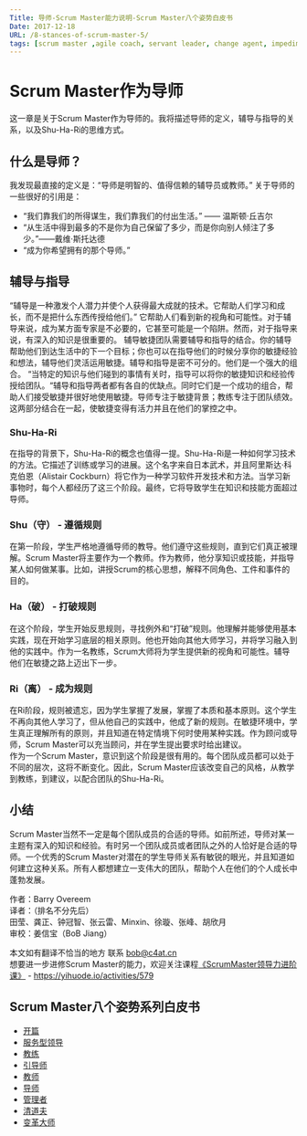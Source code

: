 ```yaml
---
Title: 导师-Scrum Master能力说明-Scrum Master八个姿势白皮书
Date: 2017-12-18
URL: /8-stances-of-scrum-master-5/
tags: [scrum master ,agile coach, servant leader, change agent, impediment remover]
---
```


# Scrum Master作为导师
这一章是关于Scrum Master作为导师的。我将描述导师的定义，辅导与指导的关系，以及Shu-Ha-Ri的思维方式。

## 什么是导师？
我发现最直接的定义是：“导师是明智的、值得信赖的辅导员或教师。”
关于导师的一些很好的引用是：
- “我们靠我们的所得谋生，我们靠我们的付出生活。” —— 温斯顿·丘吉尔
- “从生活中得到最多的不是你为自己保留了多少，而是你向别人倾注了多少。”——戴维·斯托达德
- “成为你希望拥有的那个导师。”

## 辅导与指导
“辅导是一种激发个人潜力并使个人获得最大成就的技术。它帮助人们学习和成长，而不是把什么东西传授给他们。” 它帮助人们看到新的视角和可能性。对于辅导来说，成为某方面专家是不必要的，它甚至可能是一个陷阱。然而，对于指导来说，有深入的知识是很重要的。
辅导敏捷团队需要辅导和指导的结合。你的辅导帮助他们到达生活中的下一个目标；你也可以在指导他们的时候分享你的敏捷经验和想法，辅导他们灵活运用敏捷。辅导和指导是密不可分的。他们是一个强大的组合。
“当特定的知识与他们碰到的事情有关时，指导可以将你的敏捷知识和经验传授给团队。“辅导和指导两者都有各自的优缺点。同时它们是一个成功的组合，帮助人们接受敏捷并很好地使用敏捷。导师专注于敏捷背景；教练专注于团队绩效。这两部分结合在一起，使敏捷变得有活力并且在他们的掌控之中。

### Shu-Ha-Ri
在指导的背景下，Shu-Ha-Ri的概念也值得一提。Shu-Ha-Ri是一种如何学习技术的方法。它描述了训练或学习的进展。这个名字来自日本武术，并且阿里斯达·科克伯恩（Alistair Cockburn）将它作为一种学习软件开发技术和方法。当学习新事物时，每个人都经历了这三个阶段。最终，它将导致学生在知识和技能方面超过导师。

### Shu（守） - 遵循规则
在第一阶段，学生严格地遵循导师的教导。他们遵守这些规则，直到它们真正被理解。Scrum Master将主要作为一个教师。作为教师，他分享知识或技能，并指导某人如何做某事。比如，讲授Scrum的核心思想，解释不同角色、工件和事件的目的。

### Ha（破） - 打破规则
在这个阶段，学生开始反思规则，寻找例外和“打破”规则。他理解并能够使用基本实践，现在开始学习底层的相关原则。他也开始向其他大师学习，并将学习融入到他的实践中。作为一名教练，Scrum大师将为学生提供新的视角和可能性。辅导他们在敏捷之路上迈出下一步。

### Ri（离） - 成为规则
在Ri阶段，规则被遗忘，因为学生掌握了发展，掌握了本质和基本原则。这个学生不再向其他人学习了，但从他自己的实践中，他成了新的规则。在敏捷环境中，学生真正理解所有的原则，并且知道在特定情境下何时使用某种实践。作为顾问或导师，Scrum Master可以充当顾问，并在学生提出要求时给出建议。  
作为一个Scrum Master，意识到这个阶段是很有用的。每个团队成员都可以处于不同的层次，这将不断变化。因此，Scrum Master应该改变自己的风格，从教学到教练，到建议，以配合团队的Shu-Ha-Ri。

## 小结
Scrum Master当然不一定是每个团队成员的合适的导师。如前所述，导师对某一主题有深入的知识和经验。有时另一个团队成员或者团队之外的人恰好是合适的导师。一个优秀的Scrum Master对潜在的学生导师关系有敏锐的眼光，并且知道如何建立这种关系。所有人都想建立一支伟大的团队，帮助个人在他们的个人成长中蓬勃发展。

作者：Barry Overeem  
译者：（排名不分先后）      
田莹、龚正、钟冠智、张云雷、Minxin、徐璇、张峰、胡欣月  
审校：姜信宝（BoB Jiang）  

本文如有翻译不恰当的地方
联系 bob@c4at.cn   
想要进一步进修Scrum Master的能力，欢迎关注课程[《ScrumMaster领导力进阶课》](https://yihuode.io/activities/579) - https://yihuode.io/activities/579

## Scrum Master八个姿势系列白皮书
- [开篇](/8-stances-of-scrum-master/)
- [服务型领导](/8-stances-of-scrum-master-1/)
- [教练](/8-stances-of-scrum-master-2/)
- [引导师](/8-stances-of-scrum-master-3/)
- [教师](/8-stances-of-scrum-master-4/)
- [导师](/8-stances-of-scrum-master-5/)
- [管理者](/8-stances-of-scrum-master-6/)
- [清道夫](/8-stances-of-scrum-master-7/)
- [变革大师](/8-stances-of-scrum-master-8/)